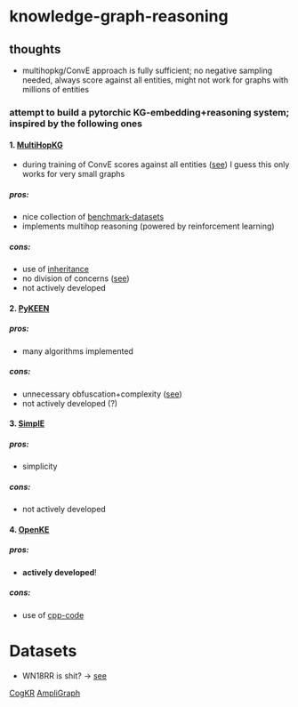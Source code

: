 # knowledge-graph-reasoning
## thoughts
* multihopkg/ConvE approach is fully sufficient; no negative sampling needed, always score against all entities, might not work for graphs with millions of entities
### attempt to build a pytorchic KG-embedding+reasoning system; inspired by the following ones 
#### 1. [MultiHopKG](https://github.com/salesforce/MultiHopKG)
* during training of ConvE scores against all entities ([see](https://github.com/salesforce/MultiHopKG/blob/23747699aefe3a9f835f9875ce446a18de96dcb1/src/emb/fact_network.py#L142)) I guess this only works for very small graphs

##### pros: 
* nice collection of [benchmark-datasets](https://github.com/salesforce/MultiHopKG/blob/master/data-release.tgz)
* implements multihop reasoning (powered by reinforcement learning)
##### cons: 
* use of [inheritance](https://github.com/salesforce/MultiHopKG/blob/23747699aefe3a9f835f9875ce446a18de96dcb1/src/emb/emb.py#L21)
* no division of concerns ([see](https://github.com/salesforce/MultiHopKG/blob/23747699aefe3a9f835f9875ce446a18de96dcb1/src/learn_framework.py#L291)) 
* not actively developed
#### 2. [PyKEEN](https://github.com/SmartDataAnalytics/PyKEEN)
##### pros: 
* many algorithms implemented
##### cons: 
* unnecessary obfuscation+complexity ([see](https://github.com/SmartDataAnalytics/PyKEEN/blob/d420aed7cd10fc883b70fcd4c920e8edec7fb6ce/src/pykeen/utilities/pipeline.py#L30))
* not actively developed (?)

#### 3. [SimplE](https://github.com/baharefatemi/SimplE)
##### pros: 
* simplicity
##### cons: 
* not actively developed

#### 4. [OpenKE](https://github.com/thunlp/OpenKE)
##### pros: 
* __actively developed__!
##### cons: 
* use of [cpp-code](https://github.com/thunlp/OpenKE/tree/OpenKE-PyTorch/openke/base)

# Datasets

* WN18RR is shit? -> [see](https://github.com/villmow/datasets_knowledge_embedding)

[CogKR](https://github.com/THUDM/CogKR)
[AmpliGraph](https://github.com/Accenture/AmpliGraph)